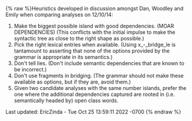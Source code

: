 {% raw %}Heuristics developed in discussion amongst Dan, Woodley and Emily when
comparing analyses on 12/10/14:

1. Make the biggest possible island with good dependencies. (MOAR
DEPENDENCIES) (This conflicts with the initial impulse to make the
syntactic tree as close to the right shape as possible.)
2. Pick the right lexical entries when available. (Using
x\_-\_bridge\_le is tantamount to asserting that none of the options
provided by the grammar is appropriate in its semantics.)
3. Don't tell lies. (Don't include semantic dependencies that are known
to be incorrect.)
4. Don't use fragments in bridging. (The grammar should not make these
available as options, but if they are, avoid them.)
5. Given two candidate analyses with the same number islands, prefer
the one where the additional dependencies captured are rooted in
(i.e. semantically headed by) open class words.

Last updated: EricZinda - Tue Oct 25 13:59:11 2022 -0700
{% endraw %}